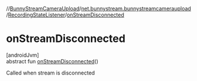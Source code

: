 //[BunnyStreamCameraUpload](../../../index.md)/[net.bunnystream.bunnystreamcameraupload](../index.md)/[RecordingStateListener](index.md)/[onStreamDisconnected](on-stream-disconnected.md)

# onStreamDisconnected

[androidJvm]\
abstract fun [onStreamDisconnected](on-stream-disconnected.md)()

Called when stream is disconnected
